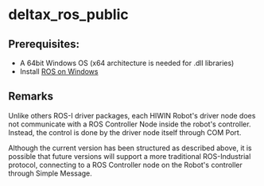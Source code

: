 # deltax_ros_public

## Prerequisites:
- A 64bit Windows OS (x64 architecture is needed for .dll libraries)
- Install [ROS on Windows](https://ms-iot.github.io/ROSOnWindows/GettingStarted/SetupRos2.html)

## Remarks
Unlike others ROS-I driver packages, each HIWIN Robot's driver node does not communicate with a ROS Controller Node inside 
the robot's controller. Instead, the control is done by the driver node itself through COM Port.

Although the current version has been structured as described above, it is possible that future versions will support a more 
traditional ROS-Industrial protocol, connecting to a ROS Controller node on the Robot's controller through Simple Message.
